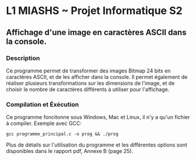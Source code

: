 # L1 MIASHS ~ Projet Informatique S2 

## Affichage d'une image en caractères ASCII dans la console.

### Description

Ce programme permet de transformer des images Bitmap 24 bits en caractères ASCII, et de les afficher dans la console. Il permet également de réaliser
plusieurs transformations sur les dimensions de l'image, et de choisir le nombre de caractères différents à utiliser pour l'affichage.

### Compilation et Éxécution

Ce programme foncitonne sous Windows, Mac et Linux, il n'y a qu'un fichier à compiler. Exemple avec GCC:

    gcc programme_principal.c -o prog && ./prog

Plus de détails sur l'utilisation du programme et les différentes options sont disponibles dans le rapport pdf, Annexe B (page 25).
